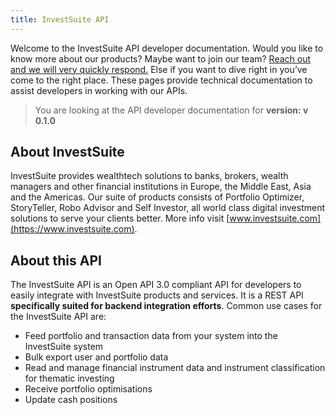 ```yaml
---
title: InvestSuite API
---
```


Welcome to the InvestSuite API developer documentation. Would you like to know more about our products? Maybe want to join our team? [Reach out and we will very quickly respond.](https://www.investsuite.com/contact) Else if you want to dive right in you’ve come to the right place. These pages provide technical documentation to assist developers in working with our APIs. 

> You are looking at the API developer documentation for **version: v 0.1.0**

## About InvestSuite

InvestSuite provides wealthtech solutions to banks, brokers, wealth managers and other financial institutions in Europe, the Middle East, Asia and the Americas. Our suite of products consists of Portfolio Optimizer, StoryTeller, Robo Advisor and Self Investor, all world class digital investment solutions to serve your clients better.  More info visit [www.investsuite.com](https://www.investsuite.com).

## About this API

The InvestSuite API is an Open API 3.0 compliant API for developers to easily integrate with InvestSuite products and services.  It is a REST API **specifically suited for backend integration efforts**. Common use cases for the InvestSuite API are:

- Feed portfolio and transaction data from your system into the InvestSuite system
- Bulk export user and portfolio data
- Read and manage financial instrument data and instrument classification for thematic investing
- Receive portfolio optimisations
- Update cash positions
